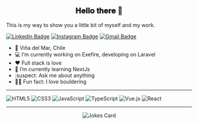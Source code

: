 <div align="center">
  <h2> 𝐇𝐞𝐥𝐥𝐨 𝐭𝐡𝐞𝐫𝐞 👋</h2>
</div>


This is my way to show you a little bit of myself and my work. 


[![Linkedin Badge](https://img.shields.io/badge/-Linkedin-blue?style=flat&logo=Linkedin&logoColor=white&link=https://www.linkedin.com/in/martin-lara-264756208/)](https://www.linkedin.com/in/martin-lara-264756208/)
[![Instagram Badge](https://img.shields.io/badge/-@martin.lara.s-purple?style=flat&logo=instagram&logoColor=white&link=https://www.instagram.com/martin.lara.s/)](https://www.instagram.com/martin.lara.s/)
[![Gmail Badge](https://img.shields.io/badge/-Contact_me-c14438?style=flat&logo=Gmail&logoColor=white&link=mailto:martin.lara@sansano.usm.cl)](mailto:martin.lara@sansano.usm.cl)


- :round_pushpin: Viña del Mar, Chile
- :computer: I’m currently working on Exefire, developing on Laravel
- :hearts: Full stack is love
- :sparkler: I’m currently learning NextJs
- :suspect: Ask me about anything 
- 🧗‍♂️ Fun fact: I love bouldering

----

![HTML5](https://img.shields.io/badge/-HTML5-%23E44D27?style=flat-square&logo=html5&logoColor=ffffff)
![CSS3](https://img.shields.io/badge/-CSS3-%231572B6?style=flat-square&logo=css3)
![JavaScript](https://img.shields.io/badge/-JavaScript-%23F7DF1C?style=flat-square&logo=javascript&logoColor=000000&labelColor=%23F7DF1C&color=%23FFCE5A)
![TypeScript](https://img.shields.io/badge/-TypeScript-007ACC?style=flat-square&logo=typescript&logoColor=white)
![Vue.js](https://img.shields.io/badge/-Vue.js-%232c3e50?style=flat-square&logo=vuedotjs)
![React](https://img.shields.io/badge/-React-%23282C34?style=flat-square&logo=react)

----
<div align="center">
  <img src="https://readme-jokes.vercel.app/api" alt="Jokes Card" />
  </div>
